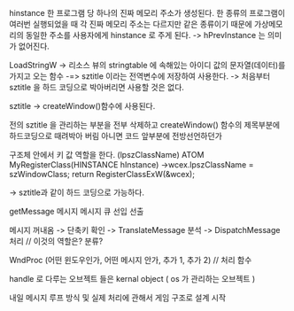 hinstance
한 프로그램 당 하나의 진짜 메모리 주소가 생성된다.
한 종류의 프로그램이  여러번 실행되었을 때 각 진짜 메모리 주소는 다르지만 같은 종류이기 때문에 가상메모리의 동일한 주소를 사용자에게 hinstance 로 주게 된다.
-> hPrevInstance 는 의미가 없어진다.

LoadStringW 
->  리소스 뷰의 stringtable 에 속해있는 아이디 값의 문자열(데이터)를 가지고 오는 함수 -=> sztitle 이라는 전역변수에 저장하여 사용한다.
-> 처음부터  sztitle 을 하드 코딩으로 박아버리면 사용할 것은 없다.

sztitle
-> createWindow()함수에 사용된다. 

전의 sztitle 을 관리하는 부분을 전부 삭제하고 createWindow() 함수의 제목부분에 하드코딩으로 때려박아 버림 아니면 코드 앞부분에 전방선언하던가

구조체 안에서 키 값 역할을 한다. (lpszClassName)
ATOM MyRegisterClass(HINSTANCE hInstance)
->wcex.lpszClassName  = szWindowClass;
return RegisterClassExW(&wcex);

-> sztitle과 같이 하드 코딩으로 가능하다.


getMessage
메시지
메시지 큐
선입 선출

메시지 꺼내옴
-> 단축키 확인
-> TranslateMessage 분석
-> DispatchMessage 처리 // 이것의 역할은? 분류?

WndProc (어떤 윈도우인가, 어떤 메시지 안가, 추가 1, 추가 2) // 처리 함수

handle 로 다루는 오브젝트 들은 kernal object ( os 가 관리하는 오브젝트 )

내일 
메시지 루프 방식 및 실제 처리에 관해서
게임 구조로 설계 시작